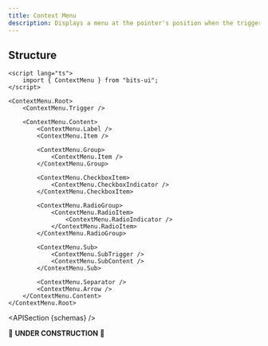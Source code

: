 ```yaml
---
title: Context Menu
description: Displays a menu at the pointer's position when the trigger is right-clicked or long-pressed.
---
```


<script>
	import { APISection } from '@/components'
	export let schemas
</script>

## Structure

```svelte
<script lang="ts">
	import { ContextMenu } from "bits-ui";
</script>

<ContextMenu.Root>
	<ContextMenu.Trigger />

	<ContextMenu.Content>
		<ContextMenu.Label />
		<ContextMenu.Item />

		<ContextMenu.Group>
			<ContextMenu.Item />
		</ContextMenu.Group>

		<ContextMenu.CheckboxItem>
			<ContextMenu.CheckboxIndicator />
		</ContextMenu.CheckboxItem>

		<ContextMenu.RadioGroup>
			<ContextMenu.RadioItem>
				<ContextMenu.RadioIndicator />
			</ContextMenu.RadioItem>
		</ContextMenu.RadioGroup>

		<ContextMenu.Sub>
			<ContextMenu.SubTrigger />
			<ContextMenu.SubContent />
		</ContextMenu.Sub>

		<ContextMenu.Separator />
		<ContextMenu.Arrow />
	</ContextMenu.Content>
</ContextMenu.Root>
```

<APISection {schemas} />

🚧 **UNDER CONSTRUCTION** 🚧
